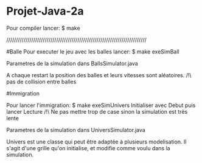 # Projet-Java-2a

Pour compiler lancer: $ make

/////////////////////////////////////////////////////////////////////////

#Balle
Pour executer le jeu avec les balles lancer: $ make exeSimBall

Parametres de la simulation dans BallsSimulator.java

A chaque restart la position des balles et leurs vitesses sont aléatoires. /!\ pas de collision entre balles


#Immigration

Pour lancer l'immigration: $ make exeSimUnivers
Initialiser avec Debut puis lancer Lecture
/!\ Ne pas mettre trop de case sinon la simulation est très lente

Parametres de la simulation dans UniversSimulator.java

Univers est une classe qui peut être adaptée à plusieurs modelisation. Il s'agit d'une grille qu'on initialise, et modifie comme voulu dans la simulation.
